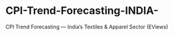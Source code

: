 # CPI-Trend-Forecasting-INDIA-
CPI Trend Forecasting — India’s Textiles &amp; Apparel Sector (EViews) 
